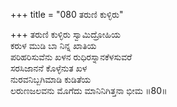 +++
title = "080 ತರುಣಿ ಕುಳ್ಳಿರು"

+++
ತರುಣಿ ಕುಳ್ಳಿರು ಸ್ವಾಮಿದ್ರೋಹಿಯ  
ಕರುಳ ಮುಡಿ ಬಾ ನಿನ್ನ ಖಾತಿಯ  
ಪರಿಹರಿಸುವೆನು ಖಳನ ರುಧಿರಸ್ನಾನಕೆಳಸುವರೆ  
ಸರಸಿಜಾನನೆ ಕೊಳ್ಳೆನುತ ಖಳ  
ನುರವನಿಬ್ಬಗಿಮಾಡಿ ಕುಡಿತೆಯ  
ಲರುಣಜಲವನು ಮೊಗೆದು ಮಾನಿನಿಗಿತ್ತನಾ ಭೀಮ     ॥80॥
